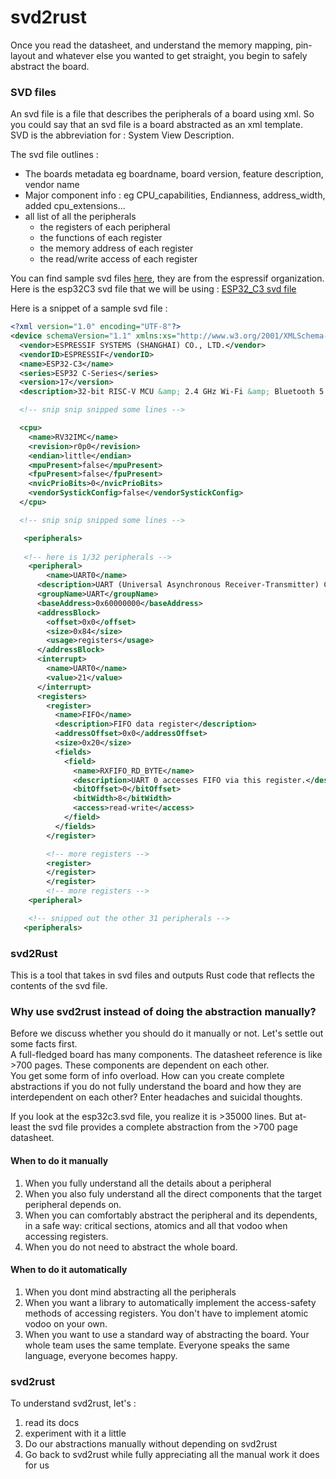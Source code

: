 # svd2rust

Once you read the datasheet, and understand the memory mapping, pin-layout and whatever else you wanted to get straight, you begin to safely abstract the board.  


### SVD files
An svd file is a file that describes the peripherals of a board using xml. So you could say that an svd file is a board abstracted as an xml template.  
SVD is the abbreviation for : System View Description.  


The svd file outlines :
 - The boards metadata eg boardname, board version, feature description, vendor name
 - Major component info : eg CPU_capabilities, Endianness, address_width, added cpu_extensions... 
 - all list of all the peripherals
   - the registers of each peripheral
   - the functions of each register
   - the memory address of each register
   - the read/write access of each register



You can find sample svd files [here][espressif_svd_file_samples], they are from the espressif organization.  
Here is the esp32C3 svd file that we will be using : [ESP32_C3 svd file][esp32c3_svd_file]  


Here is a snippet of a sample svd file : 
```xml
<?xml version="1.0" encoding="UTF-8"?>
<device schemaVersion="1.1" xmlns:xs="http://www.w3.org/2001/XMLSchema-instance" xs:noNamespaceSchemaLocation="CMSIS-SVD_Schema_1_1.xsd">
  <vendor>ESPRESSIF SYSTEMS (SHANGHAI) CO., LTD.</vendor>
  <vendorID>ESPRESSIF</vendorID>
  <name>ESP32-C3</name>
  <series>ESP32 C-Series</series>
  <version>17</version>
  <description>32-bit RISC-V MCU &amp; 2.4 GHz Wi-Fi &amp; Bluetooth 5 (LE)</description>

  <!-- snip snip snipped some lines -->

  <cpu>
    <name>RV32IMC</name>
    <revision>r0p0</revision>
    <endian>little</endian>
    <mpuPresent>false</mpuPresent>
    <fpuPresent>false</fpuPresent>
    <nvicPrioBits>0</nvicPrioBits>
    <vendorSystickConfig>false</vendorSystickConfig>
  </cpu>

  <!-- snip snip snipped some lines -->

   <peripherals>
   
   <!-- here is 1/32 peripherals -->
    <peripheral>
        <name>UART0</name>
      <description>UART (Universal Asynchronous Receiver-Transmitter) Controller 0</description>
      <groupName>UART</groupName>
      <baseAddress>0x60000000</baseAddress>
      <addressBlock>
        <offset>0x0</offset>
        <size>0x84</size>
        <usage>registers</usage>
      </addressBlock>
      <interrupt>
        <name>UART0</name>
        <value>21</value>
      </interrupt>
      <registers>
        <register>
          <name>FIFO</name>
          <description>FIFO data register</description>
          <addressOffset>0x0</addressOffset>
          <size>0x20</size>
          <fields>
            <field>
              <name>RXFIFO_RD_BYTE</name>
              <description>UART 0 accesses FIFO via this register.</description>
              <bitOffset>0</bitOffset>
              <bitWidth>8</bitWidth>
              <access>read-write</access>
            </field>
          </fields>
        </register>

        <!-- more registers -->
        <register>
        </register>
        </register>
        <!-- more registers -->
    <peripheral>

    <!-- snipped out the other 31 peripherals -->
   <peripherals>
```


### svd2Rust

This is a tool that takes in svd files and outputs Rust code that reflects the contents of the svd file.  

### Why use svd2rust instead of doing the abstraction manually?

Before we discuss whether you should do it manually or not. Let's settle out some facts first.  
A full-fledged board has many components. The datasheet reference is like >700 pages. These components are dependent on each other.  
You get some form of info overload. How can you create complete abstractions if you do not fully understand the board and how they are interdependent on each other? Enter headaches and suicidal thoughts.  

If you look at the esp32c3.svd file, you realize it is >35000 lines. But at-least the svd file provides a complete abstraction from the >700 page datasheet.  

#### When to do it manually
1. When you fully understand all the details about a peripheral
2. When you also fuly understand all the direct components that the target peripheral depends on.  
3. When you can comfortably abstract the peripheral and its dependents, in a safe way: critical sections, atomics and all that vodoo when accessing registers.  
4. When you do not need to abstract the whole board.  

#### When to do it automatically
1. When you dont mind abstracting all the peripherals
2. When you want a library to automatically implement the access-safety methods of accessing registers. You don't have to implement atomic vodoo on your own.
3. When you want to use a standard way of abstracting the board. Your whole team uses the same template. Everyone speaks the same language, everyone becomes happy.



### svd2rust

To understand svd2rust, let's :
1. read its docs
2. experiment with it a little
3. Do our abstractions manually without depending on svd2rust
4. Go back to svd2rust while fully appreciating all the manual work it does for us 


[espressif_svd_file_samples]: [https://github.com/espressif/svd/tree/main/svd]  
[esp32c3_svd_file]: [https://github.com/espressif/svd/tree/main/svd]


